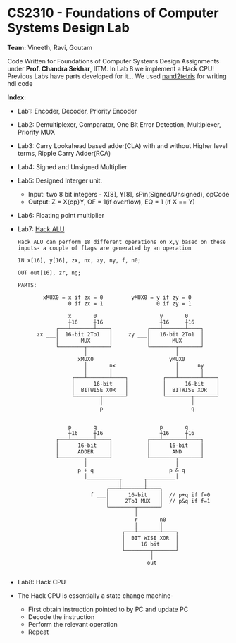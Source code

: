# CS2310 - Foundations of Computer Systems Design Lab
**Team:** Vineeth, Ravi, Goutam

Code Written for Foundations of Computer Systems Design Assignments under **Prof. Chandra Sekhar**, IITM.
In Lab 8 we implement a Hack CPU! Previous Labs have parts developed for it...
We used [nand2tetris](https://www.nand2tetris.org/) for writing hdl code

**Index:**
* Lab1: Encoder, Decoder, Priority Encoder
* Lab2: Demultiplexer, Comparator, One Bit Error Detection, Multiplexer, Priority MUX
* Lab3: Carry Lookahead based adder(CLA) with and without Higher level terms, Ripple Carry Adder(RCA)
* Lab4: Signed and Unsigned Multiplier
* Lab5: Designed Interger unit.
    * Input: two 8 bit integers - X[8], Y[8], sPin(Signed/Unsigned), opCode
    * Output: Z = X{op}Y, OF = 1(if overflow), EQ = 1 (if X == Y)
* Lab6: Floating point multiplier
* Lab7: [Hack ALU](https://github.com/Vineeth-Kada/CS2310/blob/main/lab07/HackALU.hdl)

    ```
    Hack ALU can perform 18 different operations on x,y based on these inputs- a couple of flags are generated by an operation
    
    IN x[16], y[16], zx, nx, zy, ny, f, n0;
    
    OUT out[16], zr, ng;

    PARTS:

            xMUX0 = x if zx = 0         yMUX0 = y if zy = 0
                    0 if zx = 1                 0 if zy = 1

                    x       0                    y       0      
                    ┼16     ┼16                  ┼16     ┼16
                ┌───┴───────┴────┐           ┌───┴───────┴────┐
          zx ___│  16-bit 2To1   │     zy ___│   16-bit 2To1  │
                │       MUX      │           │       MUX      │
                └────────┬───────┘           └────────┬───────┘
                         │                            │   
                       xMUX0                        yMUX0      
                         │       nx                   │      ny   
                         │       │                    │       │  
                     ┌───┴───────┴────┐           ┌───┴───────┴────┐
                     │      16-bit    │           │      16-bit    │
                     │  BITWISE XOR   │           │  BITWISE XOR   │
                     └────────┬───────┘           └────────┬───────┘
                              │                            │   
                              p                            q
        

                    p       q                    p       q      
                    ┼16     ┼16                  ┼16     ┼16
                ┌───┴───────┴────┐           ┌───┴───────┴────┐
                │      16-bit    │           │      16-bit    │
                │      ADDER     │           │       AND      │
                └────────┬───────┘           └────────┬───────┘
                         │                            │   
                       p + q                        p & q
                         │___________       __________│   
                                    │       │         
                                ┌───┴───────┴────┐           
                           f ___│      16-bit    │  // p+q if f=0        
                                │     2To1 MUX   │  // p&q if f=1         
                                └────────┬───────┘           
                                         │                             
                                         r       n0
                                         │       │         
                                     ┌───┴───────┴────┐           
                                     │  BIT WISE XOR  │         
                                     │     16 bit     │         
                                     └────────┬───────┘           
                                              │                             
                                             out                            
        

    ```

        
        
* Lab8: Hack CPU
* The Hack CPU is essentially a state change machine-
   * First obtain instruction pointed to by PC and update PC
   * Decode the instruction
   * Perform the relevant operation
   * Repeat
